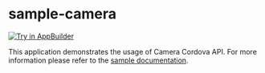 sample-camera
=============
<a href="https://platform.telerik.com/#appbuilder/clone/https%3A%2F%2Fgithub.com%2FIcenium%2Fsample-camera" target="_blank"><img src="http://docs.telerik.com/platform/appbuilder/sample-apps/images/try-in-appbuilder.png" alt="Try in AppBuilder" title="Try in AppBuilder" /></a>

This application demonstrates the usage of Camera Cordova API. For more information please refer to the [sample documentation](http://docs.telerik.com/platform/appbuilder/sample-apps/sample-camera).
